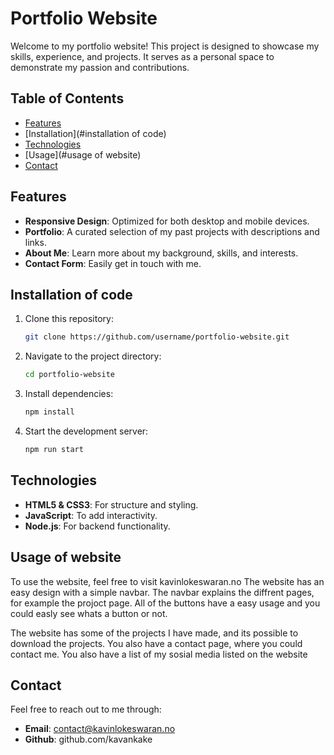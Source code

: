 # Portfolio Website

Welcome to my portfolio website! This project is designed to showcase my skills, experience, and projects. It serves as a personal space to demonstrate my passion and contributions.

## Table of Contents

- [Features](#features)  
- [Installation](#installation of code)  
- [Technologies](#technologies)  
- [Usage](#usage of website)  
- [Contact](#contact)  

## Features  

- **Responsive Design**: Optimized for both desktop and mobile devices.  
- **Portfolio**: A curated selection of my past projects with descriptions and links.  
- **About Me**: Learn more about my background, skills, and interests.  
- **Contact Form**: Easily get in touch with me.  

## Installation of code

1. Clone this repository:  
   ```bash
   git clone https://github.com/username/portfolio-website.git
    ````
2. Navigate to the project directory: 
    ```bash
    cd portfolio-website
    ````

3. Install dependencies:
    ```bash
    npm install
    ````

4. Start the development server:
    ```bash
    npm run start
    ````

## Technologies  

- **HTML5 & CSS3**: For structure and styling.
- **JavaScript**: To add interactivity.
- **Node.js**: For backend functionality.

## Usage of website
To use the website, feel free to visit kavinlokeswaran.no
The website has an easy design with a simple navbar. The navbar explains the diffrent pages, for example the projoct page.
All of the buttons have a easy usage and you could easly see whats a button or not. 

The website has some of the projects I have made, and its possible to download the projects. You also have a contact page, where you could contact me. You also have a list of my sosial media listed on the website

## Contact
Feel free to reach out to me through:
- **Email**: contact@kavinlokeswaran.no
- **Github**: github.com/kavankake